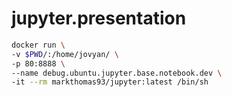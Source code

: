# jupyter.presentation

```bash
docker run \
-v $PWD/:/home/jovyan/ \
-p 80:8888 \
--name debug.ubuntu.jupyter.base.notebook.dev \
-it --rm markthomas93/jupyter:latest /bin/sh
```
